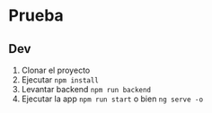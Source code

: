 # Prueba

## Dev

1. Clonar el proyecto
2. Ejecutar ```npm install```
3. Levantar backend ```npm run backend```
4. Ejecutar la app ```npm run start``` o bien ```ng serve -o```
